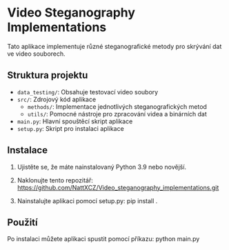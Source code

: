 # Video Steganography Implementations

Tato aplikace implementuje různé steganografické metody pro skrývání dat ve video souborech.

## Struktura projektu

- `data_testing/`: Obsahuje testovací video soubory
- `src/`: Zdrojový kód aplikace
  - `methods/`: Implementace jednotlivých steganografických metod
  - `utils/`: Pomocné nástroje pro zpracování videa a binárních dat
- `main.py`: Hlavní spouštěcí skript aplikace
- `setup.py`: Skript pro instalaci aplikace

## Instalace

1. Ujistěte se, že máte nainstalovaný Python 3.9 nebo novější.

2. Naklonujte tento repozitář:
https://github.com/NattXCZ/Video_steganography_implementations.git


3. Nainstalujte aplikaci pomocí setup.py:
pip install .




## Použití

Po instalaci můžete aplikaci spustit pomocí příkazu:
python main.py